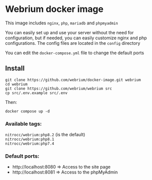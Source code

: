 # Webrium docker image

This image includes `nginx`, `php`, `mariadb` and `phpmyadmin`

You can easily set up and use your server without the need for configuration, but if needed, you can easily customize nginx and php configurations. The config files are located in the `config` directory

You can edit the `docker-compose.yml` file to change the default ports

## Install
```
git clone https://github.com/webrium/docker-image.git webrium
cd webrium
git clone https://github.com/webrium/webrium src
cp src/.env.example src/.env
```
Then:

```
docker compose up -d
```

### Available tags:

  ``nitrocc/webrium:php8.2``  (is the default) <br>
  ``nitrocc/webrium:php8.1``<br>
  ``nitrocc/webrium:php7.4``
  
  
 ### Default ports:
  - http://localhost:8080 => Access to the site page
  - http://localhost:8081 => Access to the phpMyAdmin

